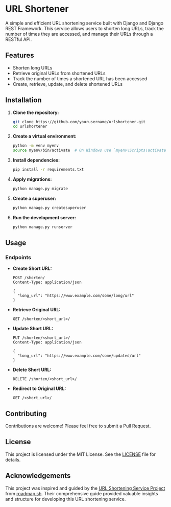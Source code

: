 # URL Shortener

A simple and efficient URL shortening service built with Django and Django REST Framework. This service allows users to shorten long URLs, track the number of times they are accessed, and manage their URLs through a RESTful API.

## Features

- Shorten long URLs
- Retrieve original URLs from shortened URLs
- Track the number of times a shortened URL has been accessed
- Create, retrieve, update, and delete shortened URLs


## Installation

1. **Clone the repository:**
   ```bash
   git clone https://github.com/yourusername/urlshortener.git
   cd urlshortener
   ```

2. **Create a virtual environment:**
   ```bash
   python -m venv myenv
   source myenv/bin/activate  # On Windows use `myenv\Scripts\activate`
   ```

3. **Install dependencies:**
   ```bash
   pip install -r requirements.txt
   ```

4. **Apply migrations:**
   ```bash
   python manage.py migrate
   ```

5. **Create a superuser:**
   ```bash
   python manage.py createsuperuser
   ```

6. **Run the development server:**
   ```bash
   python manage.py runserver
   ```

## Usage

### Endpoints

- **Create Short URL:**
  ```http
  POST /shorten/
  Content-Type: application/json

  {
    "long_url": "https://www.example.com/some/long/url"
  }
  ```

- **Retrieve Original URL:**
  ```http
  GET /shorten/<short_url>/
  ```

- **Update Short URL:**
  ```http
  PUT /shorten/<short_url>/
  Content-Type: application/json

  {
    "long_url": "https://www.example.com/some/updated/url"
  }
  ```

- **Delete Short URL:**
  ```http
  DELETE /shorten/<short_url>/
  ```

- **Redirect to Original URL:**
  ```http
  GET /<short_url>/
  ```

## Contributing

Contributions are welcome! Please feel free to submit a Pull Request.

## License

This project is licensed under the MIT License. See the [LICENSE](LICENSE) file for details.

## Acknowledgements

This project was inspired and guided by the [URL Shortening Service Project](https://roadmap.sh/projects/url-shortening-service) from [roadmap.sh](https://roadmap.sh/). Their comprehensive guide provided valuable insights and structure for developing this URL shortening service.

